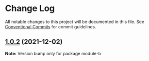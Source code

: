 # Change Log

All notable changes to this project will be documented in this file.
See [Conventional Commits](https://conventionalcommits.org) for commit guidelines.

## [1.0.2](https://github.com/liuqian1996/demo-lerna/compare/module-b@1.0.1...module-b@1.0.2) (2021-12-02)

**Note:** Version bump only for package module-b
